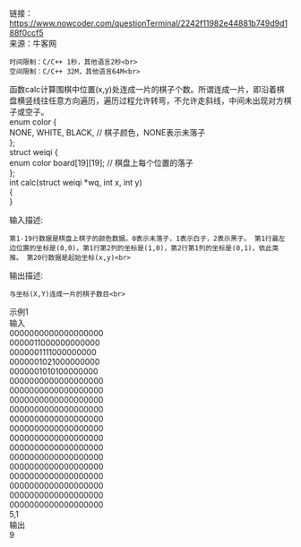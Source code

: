 链接：https://www.nowcoder.com/questionTerminal/2242f11982e44881b749d9d188f0ccf5<br>
来源：牛客网<br>

    时间限制：C/C++ 1秒，其他语言2秒<br>
    空间限制：C/C++ 32M，其他语言64M<br>
函数calc计算围棋中位置(x,y)处连成一片的棋子个数。所谓连成一片，即沿着棋盘横竖线往任意方向遍历，遍历过程允许转弯，不允许走斜线，中间未出现对方棋子或空子。<br>
enum color {<br>
  NONE, WHITE, BLACK,         // 棋子颜色，NONE表示未落子<br>
};<br>
struct weiqi {<br>
  enum color board[19][19];   // 棋盘上每个位置的落子<br>
};<br>
int calc(struct weiqi *wq, int x, int y)<br>
{<br>
}<br>

输入描述:<br>

    第1-19行数据是棋盘上棋子的颜色数据。0表示未落子，1表示白子，2表示黑子。 第1行最左边位置的坐标是(0,0)，第1行第2列的坐标是(1,0)，第2行第1列的坐标是(0,1)，依此类推。 第20行数据是起始坐标(x,y)<br>
输出描述:<br>

    与坐标(X,Y)连成一片的棋子数目<br>
示例1<br>
输入<br>
0000000000000000000<br>
0000011000000000000<br>
0000001111000000000<br>
0000001021000000000<br>
0000001010100000000<br>
0000000000000000000<br>
0000000000000000000<br>
0000000000000000000<br>
0000000000000000000<br>
0000000000000000000<br>
0000000000000000000<br>
0000000000000000000<br>
0000000000000000000<br>
0000000000000000000<br>
0000000000000000000<br>
0000000000000000000<br>
0000000000000000000<br>
0000000000000000000<br>
0000000000000000000<br>
5,1<br>
输出<br>
9<br>

